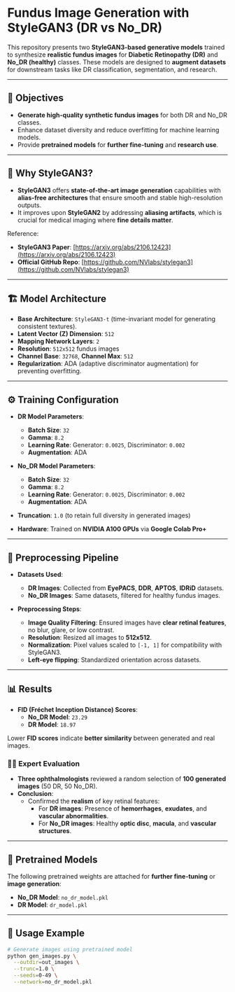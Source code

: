 # Fundus Image Generation with StyleGAN3 (DR vs No_DR)

This repository presents two **StyleGAN3-based generative models** trained to synthesize **realistic fundus images** for **Diabetic Retinopathy (DR)** and **No_DR (healthy)** classes. These models are designed to **augment datasets** for downstream tasks like DR classification, segmentation, and research.

---

## 🎯 Objectives

- **Generate high-quality synthetic fundus images** for both DR and No_DR classes.  
- Enhance dataset diversity and reduce overfitting for machine learning models.  
- Provide **pretrained models** for **further fine-tuning** and **research use**.

---

## 🧠 Why StyleGAN3?

- **StyleGAN3** offers **state-of-the-art image generation** capabilities with **alias-free architectures** that ensure smooth and stable high-resolution outputs.  
- It improves upon **StyleGAN2** by addressing **aliasing artifacts**, which is crucial for medical imaging where **fine details matter**.

Reference:  
- **StyleGAN3 Paper**: [https://arxiv.org/abs/2106.12423](https://arxiv.org/abs/2106.12423)  
- **Official GitHub Repo**: [https://github.com/NVlabs/stylegan3](https://github.com/NVlabs/stylegan3)

---

## 🏗️ Model Architecture

- **Base Architecture**: `StyleGAN3-t` (time-invariant model for generating consistent textures).  
- **Latent Vector (Z) Dimension**: `512`  
- **Mapping Network Layers**: `2`  
- **Resolution**: `512x512` fundus images  
- **Channel Base**: `32768`, **Channel Max**: `512`  
- **Regularization**: ADA (adaptive discriminator augmentation) for preventing overfitting.

---

## ⚙️ Training Configuration

- **DR Model Parameters**:
  - **Batch Size**: `32`
  - **Gamma**: `8.2`
  - **Learning Rate**: Generator: `0.0025`, Discriminator: `0.002`
  - **Augmentation**: ADA

- **No_DR Model Parameters**:
  - **Batch Size**: `32`
  - **Gamma**: `8.2`
  - **Learning Rate**: Generator: `0.0025`, Discriminator: `0.002`
  - **Augmentation**: ADA

- **Truncation**: `1.0` (to retain full diversity in generated images)  
- **Hardware**: Trained on **NVIDIA A100 GPUs** via **Google Colab Pro+**

---

## 🧹 Preprocessing Pipeline

- **Datasets Used**:  
  - **DR Images**: Collected from **EyePACS**, **DDR**, **APTOS**, **IDRiD** datasets.  
  - **No_DR Images**: Same datasets, filtered for healthy fundus images.

- **Preprocessing Steps**:
  - **Image Quality Filtering**: Ensured images have **clear retinal features**, no blur, glare, or low contrast.
  - **Resolution**: Resized all images to **512x512**.
  - **Normalization**: Pixel values scaled to `[-1, 1]` for compatibility with StyleGAN3.
  - **Left-eye flipping**: Standardized orientation across datasets.

---

## 📊 Results

- **FID (Fréchet Inception Distance) Scores**:
  - **No_DR Model**: `23.29`
  - **DR Model**: `18.97`

Lower **FID scores** indicate **better similarity** between generated and real images.

### 👨‍⚕️ Expert Evaluation

- **Three ophthalmologists** reviewed a random selection of **100 generated images** (50 DR, 50 No_DR).  
- **Conclusion**:  
  - Confirmed the **realism** of key retinal features:
    - For **DR images**: Presence of **hemorrhages**, **exudates**, and **vascular abnormalities**.
    - For **No_DR images**: Healthy **optic disc**, **macula**, and **vascular structures**.

---

## 🏁 Pretrained Models

The following pretrained weights are attached for **further fine-tuning** or **image generation**:

- **No_DR Model**: `no_dr_model.pkl`
- **DR Model**: `dr_model.pkl`

---

## 🚀 Usage Example

```bash
# Generate images using pretrained model
python gen_images.py \
  --outdir=out_images \
  --trunc=1.0 \
  --seeds=0-49 \
  --network=no_dr_model.pkl
